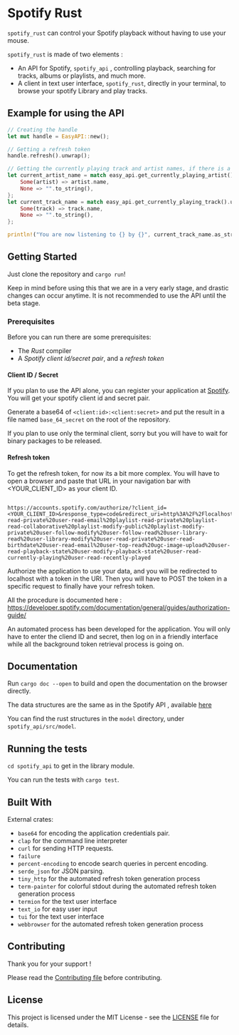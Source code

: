 # Spotify Rust

`spotify_rust` can control your Spotify playback without having to use your
mouse.

`spotify_rust` is made of two elements :

- An API for Spotify, `spotify_api` , controlling playback, searching for
  tracks, albums or playlists, and much more.
- A client in text user interface, `spotify_rust`, directly in your terminal, to
  browse your spotify Library and play tracks.

## Example for using the API

```rust
// Creating the handle
let mut handle = EasyAPI::new();

// Getting a refresh token
handle.refresh().unwrap();

// Getting the currently playing track and artist names, if there is a track playing right now
let current_artist_name = match easy_api.get_currently_playing_artist().unwrap() {
    Some(artist) => artist.name,
    None => "".to_string(),
};
let current_track_name = match easy_api.get_currently_playing_track().unwrap() {
    Some(track) => track.name,
    None => "".to_string(),
};

println!("You are now listening to {} by {}", current_track_name.as_str(), current_artist_name.as_str());
```

## Getting Started

Just clone the repository and `cargo run`!

Keep in mind before using this that we are in a very early stage, and drastic
changes can occur anytime. It is not recommended to use the API until the beta
stage.

### Prerequisites

Before you can run there are some prerequisites:

- The _Rust_ compiler
- A _Spotify client id/secret pair_, and a _refresh token_

#### Client ID / Secret

If you plan to use the API alone, you can register your application at
[Spotify](https://developer.spotify.com/dashboard/login). You will get your
spotify client id and secret pair.

Generate a base64 of `<client:id>:<client:secret>` and put the result in a file
named `base_64_secret` on the root of the repository.

If you plan to use only the terminal client, sorry but you will have to wait for
binary packages to be released.

#### Refresh token

To get the refresh token, for now its a bit more complex. You will have to open
a browser and paste that URL in your navigation bar with <YOUR_CLIENT_ID> as
your client ID.

```

https://accounts.spotify.com/authorize/?client_id=<YOUR_CLIENT_ID>&response_type=code&redirect_uri=http%3A%2F%2Flocalhost%2Fcallback&scope=user-read-private%20user-read-email%20playlist-read-private%20playlist-read-collaborative%20playlist-modify-public%20playlist-modify-private%20user-follow-modify%20user-follow-read%20user-library-read%20user-library-modify%20user-read-private%20user-read-birthdate%20user-read-email%20user-top-read%20ugc-image-upload%20user-read-playback-state%20user-modify-playback-state%20user-read-currently-playing%20user-read-recently-played

```

Authorize the application to use your data, and you will be redirected to
localhost with a token in the URI. Then you will have to POST the token in a
specific request to finally have your refresh token.

All the procedure is documented here :
https://developer.spotify.com/documentation/general/guides/authorization-guide/

An automated process has been developed for the application. You will only have
to enter the cliend ID and secret, then log on in a friendly interface while all
the background token retrieval process is going on.

## Documentation

Run `cargo doc --open` to build and open the documentation on the browser
directly.

The data structures are the same as in the Spotify API , available
[here](https://developer.spotify.com/web-api/object-model)

You can find the rust structures in the `model` directory, under
`spotify_api/src/model`.

## Running the tests

`cd spotify_api` to get in the library module.

You can run the tests with `cargo test`.

## Built With

External crates:

- `base64` for encoding the application credentials pair.
- `clap` for the command line interpreter
- `curl` for sending HTTP requests.
- `failure`
- `percent-encoding` to encode search queries in percent encoding.
- `serde_json` for JSON parsing.
- `tiny_http` for the automated refresh token generation process
- `term-painter` for colorful stdout during the automated refresh token
  generation process
- `termion` for the text user interface
- `text_io` for easy user input
- `tui` for the text user interface
- `webbrowser` for the automated refresh token generation process

## Contributing

Thank you for your support !

Please read the [Contributing file](CONTRIBUTING.md) before contributing.

## License

This project is licensed under the MIT License - see the [LICENSE](LICENSE) file
for details.
